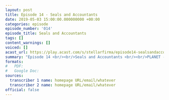 ```yaml
---
layout: post
title: Episode 14 - Seals and Accountants
date: 2019-05-03 15:00:00.000000000 +00:00
categories: episode
episode_number: '014'
episode_title: Seals and Accountants
tags: []
content_warnings: []
voiced: []
acast_url: https://play.acast.com/s/stellarfirma/episode14-sealsandaccountants
summary: "Episode 14 <br/><br/>Seals and Accountants <br/><br/>PLANET - 512907- \U00010196 <br/><br/>Lorek Brynison, King of the Armoured Polar Bears of Svalbard requests a planet of snow and ice where they can be safe from the consistent planetary ruination of humanity."
formats:
#   PDF: 
#   Google Doc: 
sources:
  transcriber 1 name: homepage URL/email/whatever
  transcriber 2 name: homepage URL/email/whatever
official: false
---
```


